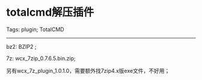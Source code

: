 # totalcmd解压插件
Tags: plugin; TotalCMD

------

bz2: BZIP2 ;

7z: wcx_7zip_0.7.6.5.bin.zip;

另有wcx_7z_plugin_1.0.1.0，需要额外找7zip4.x版exe文件，不好用；
